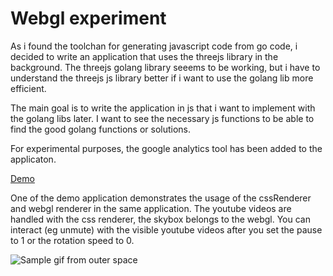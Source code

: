 # Webgl experiment

As i found the toolchan for generating javascript code from go code, i decided to write an application that uses the threejs library in the background. The threejs golang library seeems to be working, but i have to understand the threejs js library better if i want to use the golang lib more efficient.

The main goal is to write the application in js that i want to implement with the golang libs later. I want to see the necessary js functions to be able to find the good golang functions or solutions.

For experimental purposes, the google analytics tool has been added to the applicaton.

[Demo](https://akosgarai.github.io/threejs-examples/)

One of the demo application demonstrates the usage of the cssRenderer and webgl renderer in the same application. The youtube videos are handled with the css renderer, the skybox belongs to the webgl. You can interact (eg unmute) with the visible youtube videos after you set the pause to 1 or the rotation speed to 0.

![Sample gif from outer space](./assets/docs/trollolo-cube.gif)
